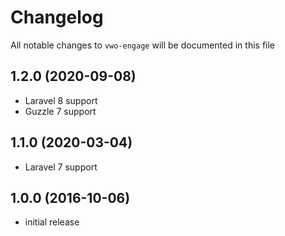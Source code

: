 # Changelog

All notable changes to `vwo-engage` will be documented in this file

## 1.2.0 (2020-09-08)

- Laravel 8 support
- Guzzle 7 support

## 1.1.0 (2020-03-04)

- Laravel 7 support

## 1.0.0 (2016-10-06)

- initial release
